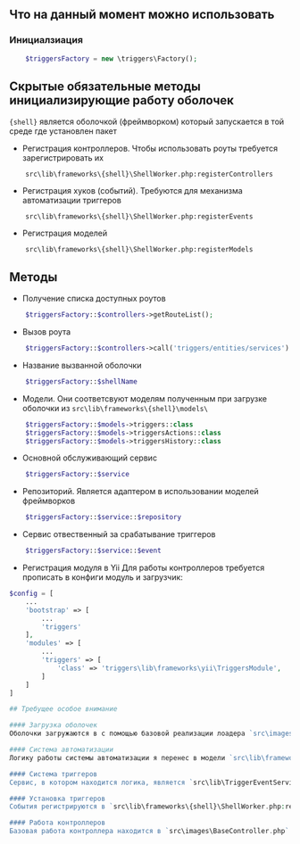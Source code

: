 ## Что на данный момент можно использовать

### Инициалзиация 

```php
    $triggersFactory = new \triggers\Factory();
```

## Скрытые обязательные методы инициализирующие работу оболочек
`{shell}` является оболочкой (фреймворком) который запускается в той среде где установлен пакет

- Регистрация контроллеров. Чтобы использовать роуты требуется зарегистрировать их
```bach
    src\lib\frameworks\{shell}\ShellWorker.php:registerControllers
```

- Регистрация хуков (событий). Требуются для механизма автоматизации триггеров
```bach
    src\lib\frameworks\{shell}\ShellWorker.php:registerEvents
```

- Регистрация моделей
```bach
    src\lib\frameworks\{shell}\ShellWorker.php:registerModels
```

## Методы

- Получение списка доступных роутов
```php
    $triggersFactory::$controllers->getRouteList();
```
- Вызов роута 
```php
    $triggersFactory::$controllers->call('triggers/entities/services')
```
- Название вызванной оболочки
```php
    $triggersFactory::$shellName
```
- Модели. Они соответсвуют моделям полученным при загрузке оболочки из `src\lib\frameworks\{shell}\models\`

```php
    $triggersFactory::$models->triggers::class
    $triggersFactory::$models->triggersActions::class
    $triggersFactory::$models->triggersHistory::class
```

- Основной обслуживающий сервис
```php
    $triggersFactory::$service
```

- Репозиторий. Является адаптером в использовании моделей фреймворков
```php
    $triggersFactory::$service::$repository
```

- Сервис отвественный за срабатывание триггеров
```php
    $triggersFactory::$service::$event
```

- Регистрация модуля в Yii
Для работы контроллеров требуется прописать в конфиги модуль и загрузчик:
```php
$config = [
    ...
    'bootstrap' => [
        ...
        'triggers'
    ],
    'modules' => [
        ...
        'triggers' => [
            'class' => 'triggers\lib\frameworks\yii\TriggersModule',
        ]
    ]
]

## Требущее особое внимание

#### Загрузка оболочек
Оболочки загружаются в с помощью базовой реализации лоадера `src\images\ShellLoader.php` по средствам воркеров. Сам воркер устанавливается в папку с фреймворком `src\lib\frameworks\{shell}\ShellWorker.php` и уже в них прописывается логика требующая для нормальной работы пакета. Чтобы добавить или удалить загрузчик оболочки требуется внести изменения в `src\Config.php::SHELL_LIST`.

#### Система автоматизации
Логику работы системы автоматизации я перенес в модели `src\lib\frameworks\{shell}\models\`, что является неверным решением в пользу репозитория, в котором должны быть прописаны адаптеры для работы с моделями разных фреймворках. Это требуется доработать!

#### Система триггеров
Сервис, в котором находится логика, является `src\lib\TriggerEventService.php`. Необходимо переместить логику работы триггеров из моделей в репозиторий. Чтобы адаптировать работу событий для каждой из оболочек требуется прописать логику в `src\lib\TriggerEventService.php:translateShellEvent` на выходе которой будет объект `ShellEventData`.

#### Установка триггеров
События регистрируются в `src\lib\frameworks\{shell}\ShellWorker.php:registerEvents`. В этом методе требуется установка прослушивателей, либо их регистрация в используемом фреймворке.

#### Работа контроллеров
Базовая работа контроллера находится в `src\images\BaseController.php`. Оно использует `$triggersFactory::$config::SERVICES_LIST` для создания роутов и их загрузку. В контроллерах требуется создать публичный метод для возможности его вызова. За работу самого контроллера и возможности его вызова отвечате воркер `src\lib\ControllerWorker.php`, доступ к которому можно получить из `Factory::$controllers`.